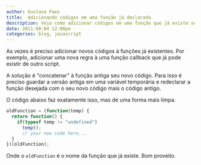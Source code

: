 ```yaml
---
author: Gustavo Paes
title:  Adicionando códigos em uma função já declarada
description: Veja como adicionar códigos em uma função que já existe sem ter que criar uma outra função.
date: 2011-08-04 12:00pm
categories: blog, javascript
---
```


As vezes é preciso adicionar novos códigos à funções já existentes. Por exemplo, adicionar uma nova regra à uma função callback que já pode existir de outro script.

A solução é "concatenar" à função antiga seu novo código. Para isso é preciso guardar a versão antiga em uma variável temporária e redeclarar a função desejada com o seu novo código mais o código antigo.

O código abaixo faz exatamente isso, mas de uma forma mais limpa.

``` javascript
oldFunction = (function(temp) {
  return function() {
    if(typeof temp != "undefined")
      temp();
      // your new code here...
  }
})(oldFunction);
```

Onde o `oldFunction` é o nome da função que já existe. Bom proveito.

